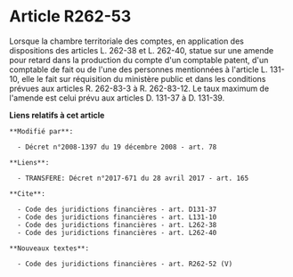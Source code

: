 # Article R262-53

Lorsque la chambre territoriale des comptes, en application des dispositions des articles L. 262-38 et L. 262-40, statue sur
une amende pour retard dans la production du compte d'un comptable patent, d'un comptable de fait ou de l'une des personnes
mentionnées à l'article L. 131-10, elle le fait sur réquisition du ministère public et dans les conditions prévues aux
articles R. 262-83-3 à R. 262-83-12. Le taux maximum de l'amende est celui prévu aux articles D. 131-37 à D. 131-39.

**Liens relatifs à cet article**

	**Modifié par**:

	  - Décret n°2008-1397 du 19 décembre 2008 - art. 78

	**Liens**:

	  - TRANSFERE: Décret n°2017-671 du 28 avril 2017 - art. 165

	**Cite**:

	  - Code des juridictions financières - art. D131-37
	  - Code des juridictions financières - art. L131-10
	  - Code des juridictions financières - art. L262-38
	  - Code des juridictions financières - art. L262-40

	**Nouveaux textes**:

	  - Code des juridictions financières - art. R262-52 (V)
